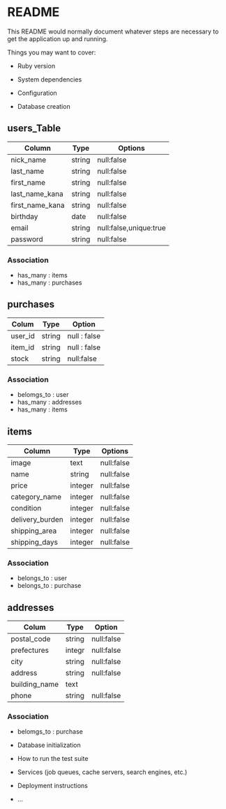 # README

This README would normally document whatever steps are necessary to get the
application up and running.

Things you may want to cover:

* Ruby version

* System dependencies

* Configuration

* Database creation

## users_Table
|Column|Type|Options|
|------|----|-------|
|nick_name|string|null:false|
|last_name|string|null:false|
|first_name|string|null:false|
|last_name_kana|string|null:false|
|first_name_kana|string|null:false|
|birthday|date|null:false|
|email|string|null:false,unique:true|
|password|string|null:false|

### Association
- has_many : items
- has_many : purchases

## purchases
|Colum|Type|Option|
|-----|----|------|
|user_id|string|null : false|
|item_id|string|null : false|
|stock|string|null:false|

### Association
- belomgs_to : user
- has_many : addresses
- has_many : items

## items
|Column|Type|Options|
|------|----|-------|
|image|text|null:false|
|name|string|null:false|
|price|integer|null:false|
|category_name|integer|null:false|
|condition|integer|null:false|
|delivery_burden|integer|null:false|
|shipping_area|integer|null:false|
|shipping_days|integer|null:false|

### Association
- belongs_to : user
- belongs_to : purchase



## addresses
|Colum|Type|Option|
|-----|----|------|
|postal_code|string|null:false|
|prefectures|integr|null:false|
|city|string|null:false|
|address|string|null:false|
|building_name|text|
|phone|string|null:false|

### Association
- belomgs_to : purchase



* Database initialization

* How to run the test suite

* Services (job queues, cache servers, search engines, etc.)

* Deployment instructions

* ...

